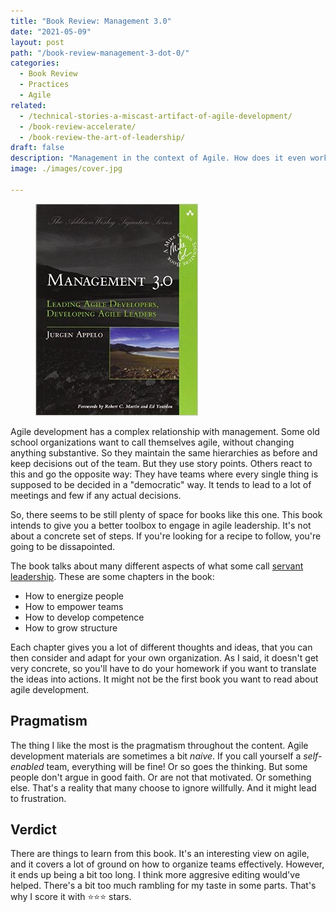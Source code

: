 ```yaml
---
title: "Book Review: Management 3.0"
date: "2021-05-09"
layout: post
path: "/book-review-management-3-dot-0/"
categories:
  - Book Review
  - Practices
  - Agile
related:
  - /technical-stories-a-miscast-artifact-of-agile-development/
  - /book-review-accelerate/
  - /book-review-the-art-of-leadership/
draft: false
description: "Management in the context of Agile. How does it even work? This book is about building high performing teams and leading them"
image: ./images/cover.jpg

---
```


<figure class="figure figure--right">
  <img src="./images/cover.jpg" alt="Management 3.0" />
</figure>

Agile development has a complex relationship with management. Some old school organizations want to call themselves agile, without changing anything substantive. So they maintain the same hierarchies as before and keep decisions out of the team. But they use story points. Others react to this and go the opposite way: They have teams where every single thing is supposed to be decided in a "democratic" way. It tends to lead to a lot of meetings and few if any actual decisions.

So, there seems to be still plenty of space for books like this one. This book intends to give you a better toolbox to engage in agile leadership. It's not about a concrete set of steps. If you're looking for a recipe to follow, you're going to be dissapointed.

The book talks about many different aspects of what some call [servant leadership](https://www.thoughtworks.com/insights/blog/leadership-agile-environment). These are some chapters in the book:

- How to energize people
- How to empower teams
- How to develop competence
- How to grow structure

Each chapter gives you a lot of different thoughts and ideas, that you can then consider and adapt for your own organization. As I said, it doesn't get very concrete, so you'll have to do your homework if you want to translate the ideas into actions. It might not be the first book you want to read about agile development.

## Pragmatism

The thing I like the most is the pragmatism throughout the content. Agile development materials are sometimes a bit _naive_. If you call yourself a _self-enabled_ team, everything will be fine! Or so goes the thinking. But some people don't argue in good faith. Or are not that motivated. Or something else. That's a reality that many choose to ignore willfully. And it might lead to frustration.

## Verdict

There are things to learn from this book. It's an interesting view on agile, and it covers a lot of ground on how to organize teams effectively. However, it ends up being a bit too long. I think more aggresive editing would've helped. There's a bit too much rambling for my taste in some parts. That's why I score it with ⭐⭐⭐ stars.
